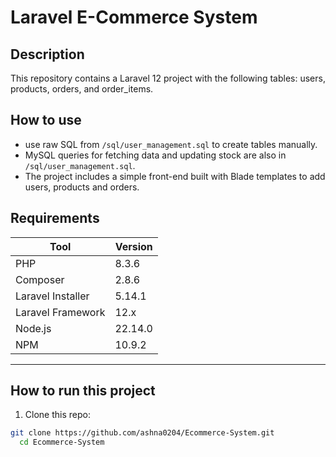 # Laravel E-Commerce System 


## Description

This repository contains a Laravel 12 project with the following tables: users, products, orders, and order_items.

## How to use

- use raw SQL from `/sql/user_management.sql` to create tables manually.
- MySQL queries for fetching data and updating stock are also in `/sql/user_management.sql`.
- The project includes a simple front-end built with Blade templates to add users, products and orders.

   
## Requirements

| Tool              | Version        |
|-------------------|----------------|
| PHP               | 8.3.6          |
| Composer          | 2.8.6          |
| Laravel Installer  | 5.14.1         |
| Laravel Framework  | 12.x           |
| Node.js           | 22.14.0        |
| NPM               | 10.9.2         |

---

## How to run this project

1. Clone this repo:

```bash
git clone https://github.com/ashna0204/Ecommerce-System.git
  cd Ecommerce-System